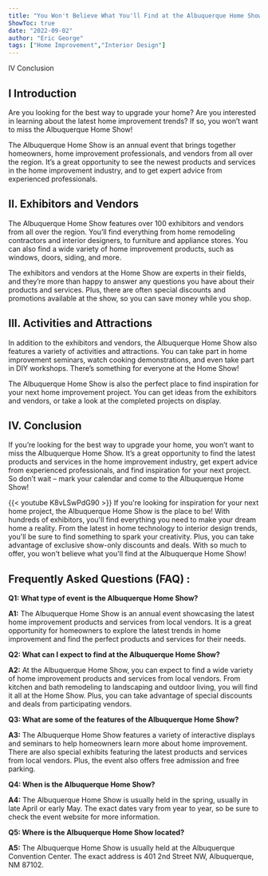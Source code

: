 ```yaml
---
title: "You Won't Believe What You'll Find at the Albuquerque Home Show!"
ShowToc: true 
date: "2022-09-02"
author: "Eric George" 
tags: ["Home Improvement","Interior Design"]
---
```

IV Conclusion

## I Introduction
Are you looking for the best way to upgrade your home? Are you interested in learning about the latest home improvement trends? If so, you won’t want to miss the Albuquerque Home Show!

The Albuquerque Home Show is an annual event that brings together homeowners, home improvement professionals, and vendors from all over the region. It’s a great opportunity to see the newest products and services in the home improvement industry, and to get expert advice from experienced professionals.

## II. Exhibitors and Vendors
The Albuquerque Home Show features over 100 exhibitors and vendors from all over the region. You’ll find everything from home remodeling contractors and interior designers, to furniture and appliance stores. You can also find a wide variety of home improvement products, such as windows, doors, siding, and more.

The exhibitors and vendors at the Home Show are experts in their fields, and they’re more than happy to answer any questions you have about their products and services. Plus, there are often special discounts and promotions available at the show, so you can save money while you shop.

## III. Activities and Attractions
In addition to the exhibitors and vendors, the Albuquerque Home Show also features a variety of activities and attractions. You can take part in home improvement seminars, watch cooking demonstrations, and even take part in DIY workshops. There’s something for everyone at the Home Show!

The Albuquerque Home Show is also the perfect place to find inspiration for your next home improvement project. You can get ideas from the exhibitors and vendors, or take a look at the completed projects on display.

## IV. Conclusion
If you’re looking for the best way to upgrade your home, you won’t want to miss the Albuquerque Home Show. It’s a great opportunity to find the latest products and services in the home improvement industry, get expert advice from experienced professionals, and find inspiration for your next project. So don’t wait – mark your calendar and come to the Albuquerque Home Show!

{{< youtube K8vLSwPdG90 >}} 
If you're looking for inspiration for your next home project, the Albuquerque Home Show is the place to be! With hundreds of exhibitors, you'll find everything you need to make your dream home a reality. From the latest in home technology to interior design trends, you'll be sure to find something to spark your creativity. Plus, you can take advantage of exclusive show-only discounts and deals. With so much to offer, you won't believe what you'll find at the Albuquerque Home Show!

## Frequently Asked Questions (FAQ) :
**Q1: What type of event is the Albuquerque Home Show?**

**A1:** The Albuquerque Home Show is an annual event showcasing the latest home improvement products and services from local vendors. It is a great opportunity for homeowners to explore the latest trends in home improvement and find the perfect products and services for their needs.

**Q2: What can I expect to find at the Albuquerque Home Show?**

**A2:** At the Albuquerque Home Show, you can expect to find a wide variety of home improvement products and services from local vendors. From kitchen and bath remodeling to landscaping and outdoor living, you will find it all at the Home Show. Plus, you can take advantage of special discounts and deals from participating vendors.

**Q3: What are some of the features of the Albuquerque Home Show?**

**A3:** The Albuquerque Home Show features a variety of interactive displays and seminars to help homeowners learn more about home improvement. There are also special exhibits featuring the latest products and services from local vendors. Plus, the event also offers free admission and free parking.

**Q4: When is the Albuquerque Home Show?**

**A4:** The Albuquerque Home Show is usually held in the spring, usually in late April or early May. The exact dates vary from year to year, so be sure to check the event website for more information.

**Q5: Where is the Albuquerque Home Show located?**

**A5:** The Albuquerque Home Show is usually held at the Albuquerque Convention Center. The exact address is 401 2nd Street NW, Albuquerque, NM 87102.



